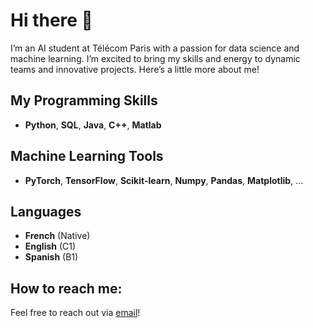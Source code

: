 # Hi there 👋

I’m an AI student at Télécom Paris with a passion for data science and machine learning. I’m excited to bring my skills and energy to dynamic teams and innovative projects. Here’s a little more about me!

## My Programming Skills
- **Python**, **SQL**, **Java**, **C++**, **Matlab**

## Machine Learning Tools
- **PyTorch**, **TensorFlow**, **Scikit-learn**, **Numpy**, **Pandas**, **Matplotlib**, ...

## Languages
- **French** (Native)  
- **English** (C1)  
- **Spanish** (B1)

## How to reach me:
Feel free to reach out via [email](mailto:ines.lalou@outlook.com)!
 

<!--
**InesLalou/InesLalou** is a ✨ _special_ ✨ repository because its `README.md` (this file) appears on your GitHub profile.
AI student with diverse and successful experience in data, eager to apply my skills and energy to contribute to your team.

Skills 
Here are some ideas to get you started:

- 🔭 I’m currently working on ...
- 🌱 I’m currently learning ...
- 👯 I’m looking to collaborate on ...
- 🤔 I’m looking for help with ...
- 💬 Ask me about ...
- 📫 How to reach me: ...
- 😄 Pronouns: ...
- ⚡ Fun fact: ...
-->
